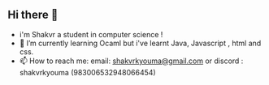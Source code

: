 ## Hi there 👋

- i'm Shakvr a student in computer science ! 
- 🌱 I’m currently learning Ocaml but i've learnt Java, Javascript , html and css.
- 📫 How to reach me: email: shakvrkyouma@gmail.com or discord : shakvrkyouma (983006532948066454) 


<!--
**Shakvr/Shakvr** is a ✨ _special_ ✨ repository because its `README.md` (this file) appears on your GitHub profile.

Here are some ideas to get you started:

- 🔭 I’m currently working on ...
- 👯 I’m looking to collaborate on ...
- 🤔 I’m looking for help with ...
- 💬 Ask me about ...
- 📫 How to reach me: ...
- 😄 Pronouns: ...
- ⚡ Fun fact: ...
-->
